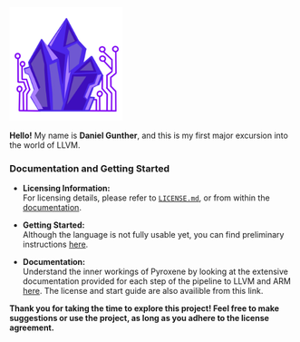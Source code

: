 <img src="docs/images/pyroxene-icon.png" alt="Logo" width="200"/>

**Hello!** My name is **Daniel Gunther**, and this is my first major excursion into the world of LLVM.

### Documentation and Getting Started

- **Licensing Information:**  
  For licensing details, please refer to [`LICENSE.md`](LICENSE.md), or from within the [documentation](https://dgunther2001.github.io/Pyroxene_Lang/md__l_i_c_e_n_s_e.html).  

- **Getting Started:**  
  Although the language is not fully usable yet, you can find preliminary instructions [here](https://dgunther2001.github.io/Pyroxene_Lang/md_docs_2start.html).

- **Documentation:**  
  Understand the inner workings of Pyroxene by looking at the extensive documentation provided for each step of the pipeline to LLVM and ARM [here](https://dgunther2001.github.io/Pyroxene_Lang/). The license and start guide are also availible from this link.

**Thank you for taking the time to explore this project! Feel free to make suggestions or use the project, as long as you adhere to the license agreement.**


